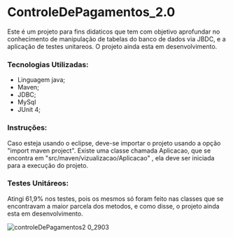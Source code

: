 # ControleDePagamentos_2.0

Este é um projeto para fins didaticos que tem com objetivo aprofundar no conhecimento de manipulação de tabelas do banco de dados via JBDC, e a aplicação de testes unitareos.
O projeto ainda esta em desenvolvimento.

### Tecnologias Utilizadas:
- Linguagem java;
- Maven;
- JDBC;
- MySql
- JUnit 4;

### Instruções:
  Caso esteja usando o eclipse, deve-se importar o projeto usando a opção "import maven project".
  Existe uma classe chamada Aplicacao, que se encontra em "src/maven/vizualizacao/Aplicacao" , ela deve ser iniciada para a execução do projeto.

### Testes Unitáreos:

  Atingi 61,9% nos testes, pois os mesmos só foram feito nas classes que se encontravam a maior parcela dos metodos, e como disse, o projeto ainda esta em desenvolvimento.
  
  
  ![controleDePagamentos2 0_2903](https://user-images.githubusercontent.com/86875985/160737474-ac74024a-4b8f-4307-bd85-e649802b8071.png)
